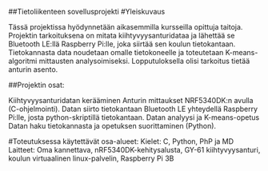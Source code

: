 ##Tietoliikenteen sovellusprojekti
#Yleiskuvaus

Tässä projektissa hyödynnetään aikasemmilla kursseilla opittuja taitoja. Projektin tarkoituksena on mitata kiihtyvyysanturidataa ja lähettää se Bluetooth LE:llä Raspberry Pi:lle, joka siirtää sen koulun tietokantaan. Tietokannasta data noudetaan omalle tietokoneelle ja toteutetaan K-means-algoritmi mittausten analysoimiseksi. Lopputuloksella olisi tarkoitus tietää anturin asento.


##Projektin osat:

  Kiihtyvyysanturidatan kerääminen
        Anturin mittaukset NRF5340DK:n avulla (C-ohjelmointi).
  Datan siirto tietokantaan
        Bluetooth LE yhteydellä Raspberry Pi:lle, josta python-skriptillä tietokantaan.
    Datan analyysi ja K-means-opetus
        Datan haku tietokannasta ja opetuksen suorittaminen (Python).


#Toteutuksessa käytettävät osa-alueet: 
Kielet: C, Python, PhP ja MD
Laitteet: Oma kannettava, nRF5340DK-kehitysalusta, GY-61 kiihtyvyysanturi, 
koulun virtuaalinen linux-palvelin, Raspberry Pi 3B

